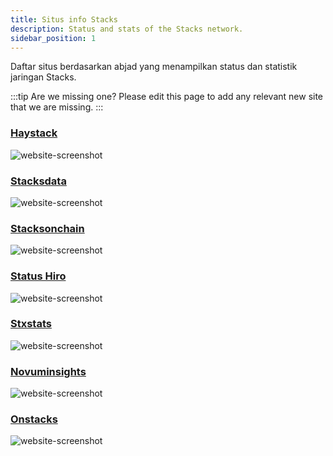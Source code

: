 ```yaml
---
title: Situs info Stacks
description: Status and stats of the Stacks network.
sidebar_position: 1
---
```


Daftar situs berdasarkan abjad yang menampilkan status dan statistik jaringan Stacks.

:::tip Are we missing one?
Please edit this page to add any relevant new site that we are missing.
:::

### [Haystack](https://haystack.tools/mempool)

![website-screenshot](/img/sh_haystacks.png)

### [Stacksdata](https://stacksdata.info/)

![website-screenshot](/img/sh_stacksdata.png)

### [Stacksonchain](https://stacksonchain.com)

![website-screenshot](/img/sh_stacksonchain.png)

### [Status Hiro](https://status.hiro.so/)

![website-screenshot](/img/sh_statushiro.png)

### [Stxstats](https://www.stxstats.co/)

![website-screenshot](/img/sh_stxstats.png)

### [Novuminsights](https://stacks.novuminsights.com/health)

![website-screenshot](/img/sh_novuminsights.png)

### [Onstacks](https://app.onstacks.com/)

![website-screenshot](/img/sh_onstacks.png)
